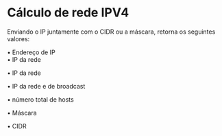 <h1>Cálculo de rede IPV4</h1>

<p>Enviando o IP juntamente com o CIDR ou a máscara, retorna os seguintes valores:</p>
<p>• Endereço de IP<br>• IP da rede</p>
<p>• IP da rede</p>
<p>• IP da rede e de broadcast</p>
<p>• número total de hosts </p>
<p>• Máscara</p>
<p>• CIDR</p>